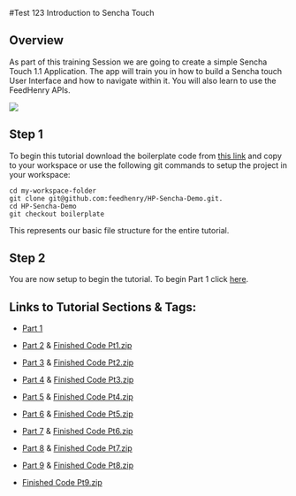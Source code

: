 #Test 123 Introduction to Sencha Touch

## Overview

As part of this training Session we are going to create a simple Sencha Touch 1.1 Application. The app will train you in how to build a Sencha touch User Interface and how to navigate within it. You will also learn to use the FeedHenry APIs.

![](https://github.com/feedhenry/HP-Sencha-Demo/raw/v1/docs/HomeView.png)

## Step 1 

To begin this tutorial download the boilerplate code from <a href="https://github.com/feedhenry/HP-Sencha-Demo/zipball/boilerplate">this link</a> and copy to your workspace or use the following git commands to setup the project in your workspace:

    cd my-workspace-folder
    git clone git@github.com:feedhenry/HP-Sencha-Demo.git.
    cd HP-Sencha-Demo
    git checkout boilerplate

This represents our basic file structure for the entire tutorial.

## Step 2

You are now setup to begin the tutorial. To begin Part 1 click <a href="https://github.com/feedhenry/HP-Sencha-Demo/tree/boilerplate">here</a>. 

## Links to Tutorial Sections & Tags:


* <a href="https://github.com/feedhenry/HP-Sencha-Demo/tree/boilerplate">Part 1</a>
* <a href="https://github.com/feedhenry/HP-Sencha-Demo/tree/v1">Part 2</a> & <a href="https://github.com/feedhenry/HP-Sencha-Demo/zipball/v1">Finished Code Pt1.zip</a>
* <a href="https://github.com/feedhenry/HP-Sencha-Demo/tree/v2">Part 3</a> & <a href="https://github.com/feedhenry/HP-Sencha-Demo/zipball/v2">Finished Code Pt2.zip</a>
* <a href="https://github.com/feedhenry/HP-Sencha-Demo/tree/v3">Part 4</a> & <a href="https://github.com/feedhenry/HP-Sencha-Demo/zipball/v3">Finished Code Pt3.zip</a>
* <a href="https://github.com/feedhenry/HP-Sencha-Demo/tree/v4">Part 5</a> & <a href="https://github.com/feedhenry/HP-Sencha-Demo/zipball/v4">Finished Code Pt4.zip</a>
* <a href="https://github.com/feedhenry/HP-Sencha-Demo/tree/v5">Part 6</a> & <a href="https://github.com/feedhenry/HP-Sencha-Demo/zipball/v5">Finished Code Pt5.zip</a>
* <a href="https://github.com/feedhenry/HP-Sencha-Demo/tree/v6">Part 7</a> & <a href="https://github.com/feedhenry/HP-Sencha-Demo/zipball/v6">Finished Code Pt6.zip</a>
* <a href="https://github.com/feedhenry/HP-Sencha-Demo/tree/v7">Part 8</a> & <a href="https://github.com/feedhenry/HP-Sencha-Demo/zipball/v7">Finished Code Pt7.zip</a>
* <a href="https://github.com/feedhenry/HP-Sencha-Demo/tree/v8">Part 9</a> & <a href="https://github.com/feedhenry/HP-Sencha-Demo/zipball/v8">Finished Code Pt8.zip</a>

* <a href="https://github.com/feedhenry/HP-Sencha-Demo/zipball/v9">Finished Code Pt9.zip</a> 


